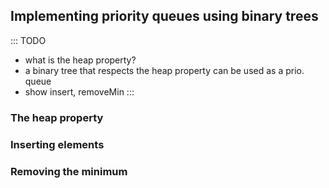 
## Implementing priority queues using binary trees

::: TODO
- what is the heap property?
- a binary tree that respects the heap property can be used as a prio. queue
- show insert, removeMin
:::

### The heap property

### Inserting elements

### Removing the minimum

